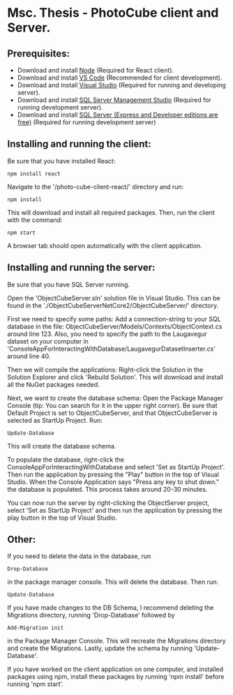 # Msc. Thesis - PhotoCube client and Server.
## Prerequisites:
* Download and install [Node](https://nodejs.org/en/) (Required for React client).
* Download and install [VS Code](https://code.visualstudio.com/) (Recommended for client development).
* Download and install [Visual Studio](http://google.com) (Required for running and developing server).
* Download and install [SQL Server Management Studio](https://docs.microsoft.com/en-us/sql/ssms/download-sql-server-management-studio-ssms?view=sql-server-2017#ssms-180-preview-6) (Required for running development server).
* Download and install [SQL Server (Express and Developer editions are free)](https://www.microsoft.com/en-us/sql-server/sql-server-2017-editions#CP_StickyNav_1) (Required for running development server)

## Installing and running the client:
Be sure that you have installed React:
```
npm install react
```
Navigate to the '/photo-cube-client-react/' directory and run:
```
npm install
```
This will download and install all required packages.
Then, run the client with the command:
```
npm start
```
A browser tab should open automatically with the client application.

## Installing and running the server:
Be sure that you have SQL Server running.


Open the 'ObjectCubeServer.sln' solution file in Visual Studio. This can be found in the './ObjectCubeServerNetCore2/ObjectCubeServer/' directory.

First we need to specify some paths:
Add a connection-string to your SQL database in the file: ObjectCubeServer/Models/Contexts/ObjectContext.cs around line 123.
Also, you need to specify the path to the Laugavegur dataset on your computer in 'ConsoleAppForInteractingWithDatabase/LaugavegurDatasetInserter.cs' around line 40.

Then we will compile the applications:
Right-click the Solution in the Solution Explorer and click 'Rebuild Solution'. This will download and install all the NuGet packages needed.

Next, we want to create the database schema:
Open the Package Manager Console (tip: You can search for it in the upper right corner).
Be sure that Default Project is set to ObjectCubeServer, and that ObjectCubeServer is selected as StartUp Project.
Run:
```
Update-Database
```
This will create the database schema.

To populate the database, right-click the ConsoleAppForInteractingWithDatabase and select 'Set as StartUp Project'.
Then run the application by pressing the "Play" button in the top of Visual Studio.
When the Console Application says "Press any key to shut down." the database is populated. This process takes around 20-30 minutes.

You can now run the server by right-clicking the ObjectServer project, select 'Set as StartUp Project' and then run the application by pressing the play button in the top of Visual Studio.

## Other:
If you need to delete the data in the database, run
```
Drop-Database
```
in the package manager console. This will delete the database. Then run:
```
Update-Database
```

If you have made changes to the DB Schema, I recommend deleting the Migrations directory, running 'Drop-Database' followed by
```
Add-Migration init
```
in the Package Manager Console. This will recreate the Migrations directory and create the Migrations.
Lastly, update the schema by running 'Update-Database'.

If you have worked on the client application on one computer, and installed packages using npm, install these packages by running 'npm install' before running 'npm start'.

